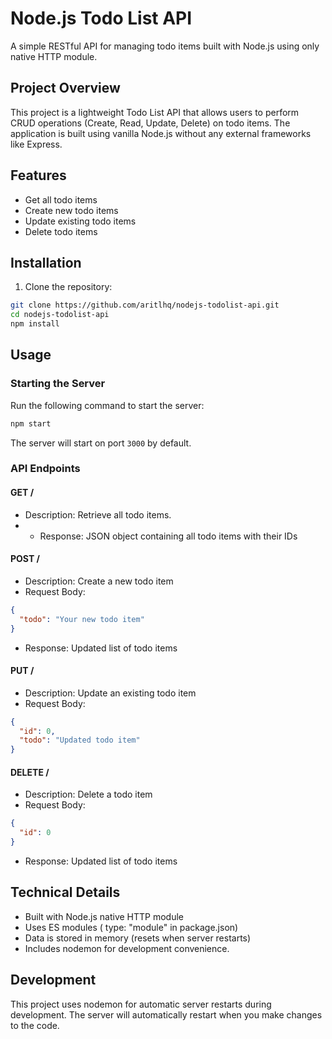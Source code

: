 # Node.js Todo List API

A simple RESTful API for managing todo items built with Node.js using only native HTTP module.

## Project Overview

This project is a lightweight Todo List API that allows users to perform CRUD operations (Create, Read, Update, Delete) on todo items. The application is built using vanilla Node.js without any external frameworks like Express.

## Features

- Get all todo items
- Create new todo items
- Update existing todo items
- Delete todo items


## Installation

1. Clone the repository:
```bash
git clone https://github.com/aritlhq/nodejs-todolist-api.git
cd nodejs-todolist-api
npm install
```

## Usage

### Starting the Server

Run the following command to start the server:

```bash
npm start
```

The server will start on port `3000` by default.

### API Endpoints

#### GET /
- Description: Retrieve all todo items.
- - Response: JSON object containing all todo items with their IDs

#### POST /
- Description: Create a new todo item
- Request Body:

```json
{
  "todo": "Your new todo item"
}
```
- Response: Updated list of todo items

#### PUT /
- Description: Update an existing todo item
- Request Body:

```json
{
  "id": 0,
  "todo": "Updated todo item"
}
```

#### DELETE /
- Description: Delete a todo item
- Request Body:

```json
{
  "id": 0
}
```
- Response: Updated list of todo items

## Technical Details

- Built with Node.js native HTTP module
- Uses ES modules ( type: "module" in package.json)
- Data is stored in memory (resets when server restarts)
- Includes nodemon for development convenience.

## Development

This project uses nodemon for automatic server restarts during development. The server will automatically restart when you make changes to the code.